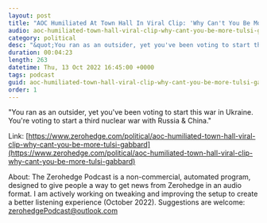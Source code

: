 ```yaml
---
layout: post
title: "AOC Humiliated At Town Hall In Viral Clip: 'Why Can't You Be More Like Tulsi Gabbard?'"
audio: aoc-humiliated-town-hall-viral-clip-why-cant-you-be-more-tulsi-gabbard-0
category: political
desc: "&quot;You ran as an outsider, yet you've been voting to start this war in Ukraine. You're voting to start a third nuclear war with Russia &amp; China.&quot;"
duration: 00:04:23
length: 263
datetime: Thu, 13 Oct 2022 16:45:00 +0000
tags: podcast
guid: aoc-humiliated-town-hall-viral-clip-why-cant-you-be-more-tulsi-gabbard-0
order: 1
---
```

&quot;You ran as an outsider, yet you've been voting to start this war in Ukraine. You're voting to start a third nuclear war with Russia &amp; China.&quot;

Link: [https://www.zerohedge.com/political/aoc-humiliated-town-hall-viral-clip-why-cant-you-be-more-tulsi-gabbard](https://www.zerohedge.com/political/aoc-humiliated-town-hall-viral-clip-why-cant-you-be-more-tulsi-gabbard)

About: The Zerohedge Podcast is a non-commercial, automated program, designed to give people a way to get news from Zerohedge in an audio format.  I am actively working on tweaking and improving the setup to create a better listening experience (October 2022).  Suggestions are welcome: [zerohedgePodcast@outlook.com](mailto:zerohedgePodcast@outlook.com)